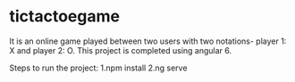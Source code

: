 # tictactoegame

It is an online game played between two users with two notations- player 1: X and player 2: O. This project is completed using angular 6.

Steps to run the project: 1.npm install 2.ng serve

